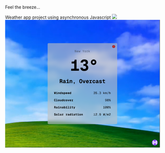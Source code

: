 Feel the breeze...

Weather app project using asynchronous Javascript
![](./screenshots/chrome_TCBLMn9uRF-ezgif.com-optimize.gif)
![](./screenshots/4y1bBQGBmv.png)